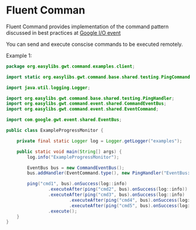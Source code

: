 # Fluent Comman
Fluent Command provides implementation of the command pattern discussed in best practices at [Google I/O event](https://www.youtube.com/watch?v=PDuhR18-EdM)

You can send and execute conscise commands to be executed remotely.

Example 1:
```java
package org.easylibs.gwt.command.examples.client;

import static org.easylibs.gwt.command.base.shared.testing.PingCommand.ping;

import java.util.logging.Logger;

import org.easylibs.gwt.command.base.shared.testing.PingHandler;
import org.easylibs.gwt.command.event.shared.CommandEventBus;
import org.easylibs.gwt.command.event.shared.EventCommand;

import com.google.gwt.event.shared.EventBus;

public class ExampleProgressMonitor {

	private final static Logger log = Logger.getLogger("examples");

	public static void main(String[] args) {
		log.info("ExampleProgressMonitor");

		EventBus bus = new CommandEventBus();
		bus.addHandler(EventCommand.type(), new PingHandler("EventBus: "));

		ping("cmd1", bus).onSuccess(log::info)
				.executeAfter(ping("cmd2", bus).onSuccess(log::info))
				.executeAfter(ping("cmd3", bus).onSuccess(log::info)
						.executeAfter(ping("cmd4", bus).onSuccess(log::info))
						.executeAfter(ping("cmd5", bus).onSuccess(log::info)))
				.execute();
	}
}
```
